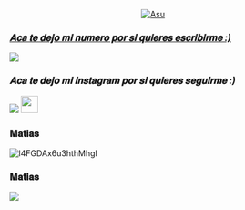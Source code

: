 <p align="center">
  <a href="https://github.com/ElMatias-PY"><img src="http://readme-typing-svg.herokuapp.com?color=ffc012&center=true&vCenter=true&multiline=false&lines=𝐇𝐨𝐥𝐚😘+𝐬𝐨𝐲+𝐌𝐚𝐭𝐢𝐚𝐬;+𝐠𝐫𝐚𝐜𝐢𝐚𝐬+𝐩𝐨𝐫+𝐯𝐢𝐬𝐢𝐭𝐚𝐫 +𝐦𝐢+𝐩𝐞𝐫𝐟𝐢𝐥+:);" alt="Asu">
</p>

### *𝐀𝐜𝐚 𝐭𝐞 𝐝𝐞𝐣𝐨 𝐦𝐢 𝐧𝐮𝐦𝐞𝐫𝐨 𝐩𝐨𝐫 𝐬𝐢 𝐪𝐮𝐢𝐞𝐫𝐞𝐬 𝐞𝐬𝐜𝐫𝐢𝐛𝐢𝐫𝐦𝐞 :)*

<a href="http://wa.me/595985958156" target="blank"><img src="https://img.shields.io/badge/WhatsApp-30302f?style=flat&logo=whatsapp" /></a>

### *𝐀𝐜𝐚 𝐭𝐞 𝐝𝐞𝐣𝐨 𝐦𝐢 𝐢𝐧𝐬𝐭𝐚𝐠𝐫𝐚𝐦 𝐩𝐨𝐫 𝐬𝐢 𝐪𝐮𝐢𝐞𝐫𝐞𝐬 𝐬𝐞𝐠𝐮𝐢𝐫𝐦𝐞 :)*

<p align="hihg">   
<a href=https://instagram.com/matiass.zzz" target="_blank"> <img src="https://img.shields.io/badge/-Instagram-%23E4405F?style=for-the-badge&logo=instagram&logoColor=white" target="_blank"></a> <img src="https://github.com/siegrin/siegrin/blob/main/Assets/Handshake.gif" height="30px">

### **𝐌𝐚𝐭𝐢𝐚𝐬**
![l4FGDAx6u3hthMhgI](https://user-images.githubusercontent.com/100887441/160191308-d1436996-62d4-4638-8993-4667a20cc15b.gif)

### **𝐌𝐚𝐭𝐢𝐚𝐬**

<img src="https://github-readme-stats.vercel.app/api?username=ElMatias-PY" />

